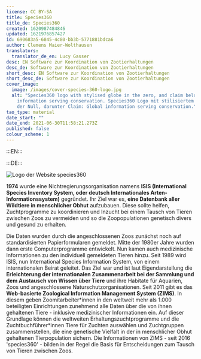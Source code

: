 ```yaml
---
license: CC BY-SA
title: Species360
title_de: Species360
created: 1620987484846
updated: 1621976857427
id: 690683a5-6845-4c80-bb3b-5771881bdca6
author: Clemens Maier-Wolthausen
translators:
  translator_de_en: Lucy Gasser
desc: EN Software zur Koordination von Zootierhaltungen
desc_de: Software zur Koordination von Zootierhaltungen
short_desc: EN Software zur Koordination von Zootierhaltungen
short_desc_de: Software zur Koordination von Zootierhaltungen
cover_image:
  image: /images/cover-species-360-logo.jpg
  alt: "Species360 logo with stylised globe in the zero, and claim below: Global
    information serving conservation. Species360 Logo mit stilisiertem Globus in
    der Null, darunter Claim: Global information serving conservation."
tao_type: material
date_start: ""
date_end: 2021-06-30T11:58:21.273Z
published: false
colour_scheme: 1
---
```



:::EN:::


:::DE:::

![Logo der Website species360](/images/cmw/species360.JPG)

**1974** wurde eine Nichtregierungsorganisation namens **ISIS (International Species Inventory System, oder deutsch Internationales Arten-Informationssystem)** gegründet. Ihr Ziel war es, **eine Datenbank aller Wildtiere in menschlicher Obhut** aufzubauen. Diese sollte helfen, Zuchtprogramme zu koordinieren und Inzucht bei einem Tausch von Tieren zwischen Zoos zu vermeiden und so die Zoopopulationen genetisch divers und gesund zu erhalten.

Die Daten wurden durch die angeschlossenen Zoos zunächst noch auf standardisierten Papierformularen gemeldet. Mitte der 1980er Jahre wurden dann erste Computerprogramme entwickelt. Nun kamen auch medizinische Informationen zu den individuell gemeldeten Tieren hinzu. Seit 1989 wird ISIS, nun International Species Information System, von einem internationalen Beirat geleitet. Das Ziel war und ist laut Eigendarstellung die **Erleichterung der internationalen Zusammenarbeit bei der Sammlung und dem Austausch von Wissen über Tiere** und ihre Habitate für Aquarien, Zoos und angeschlossene Naturschutzorganisationen.
Seit 2011 gibt es das **Web-basierte Zoological Information Management System (ZIMS)**. In diesem geben Zoomitarbeiter\*innen in den weltweit mehr als 1.000 beteiligten Einrichtungen zunehmend alle Daten über die von ihnen gehaltenen Tiere - inklusive medizinischer Informationen ein. Auf dieser Grundlage können die weltweiten Erhaltungszuchtprogramme und die Zuchtbuchführer\*innen Tiere für Zuchten auswählen und Zuchtgruppen zusammenstellen, die eine genetische Vielfalt in der in menschlicher Obhut gehaltenen Tierpopulation sichern. Die Informationen von ZIMS - seit 2016 'species360' - bilden in der Regel die Basis für Entscheidungen zum Tausch von Tieren zwischen Zoos.


